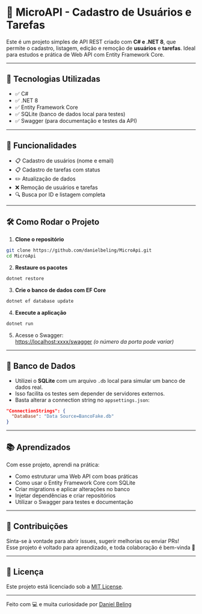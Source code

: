 
# 📌 MicroAPI - Cadastro de Usuários e Tarefas

Este é um projeto simples de API REST criado com **C# e .NET 8**, que permite o cadastro, listagem, edição e remoção de **usuários** e **tarefas**. Ideal para estudos e prática de Web API com Entity Framework Core.

---

## 🚀 Tecnologias Utilizadas

- ✅ C#  
- ✅ .NET 8  
- ✅ Entity Framework Core  
- ✅ SQLite (banco de dados local para testes)  
- ✅ Swagger (para documentação e testes da API)  

---

## 🔧 Funcionalidades

- 📋 Cadastro de usuários (nome e email)  
- 📋 Cadastro de tarefas com status  
- ✏️ Atualização de dados  
- ❌ Remoção de usuários e tarefas  
- 🔍 Busca por ID e listagem completa  

---

## 🛠️ Como Rodar o Projeto

1. **Clone o repositório**

```bash
git clone https://github.com/danielbeling/MicroApi.git
cd MicroApi
```

2. **Restaure os pacotes**

```bash
dotnet restore
```

3. **Crie o banco de dados com EF Core**

```bash
dotnet ef database update
```

4. **Execute a aplicação**

```bash
dotnet run
```

5. Acesse o Swagger:  
[https://localhost:xxxx/swagger](https://localhost:xxxx/swagger) *(o número da porta pode variar)*

---

## 💾 Banco de Dados

- Utilizei o **SQLite** com um arquivo `.db` local para simular um banco de dados real.
- Isso facilita os testes sem depender de servidores externos.
- Basta alterar a connection string no `appsettings.json`:

```json
"ConnectionStrings": {
  "DataBase": "Data Source=BancoFake.db"
}
```
---

## 📚 Aprendizados

Com esse projeto, aprendi na prática:

- Como estruturar uma Web API com boas práticas
- Como usar o Entity Framework Core com SQLite
- Criar migrations e aplicar alterações no banco
- Injetar dependências e criar repositórios
- Utilizar o Swagger para testes e documentação

---

## 🤝 Contribuições

Sinta-se à vontade para abrir issues, sugerir melhorias ou enviar PRs!  
Esse projeto é voltado para aprendizado, e toda colaboração é bem-vinda 🙌

---

## 📄 Licença

Este projeto está licenciado sob a [MIT License](LICENSE).

---

Feito com 💻 e muita curiosidade por [Daniel Beling](https://github.com/danielbeling)
